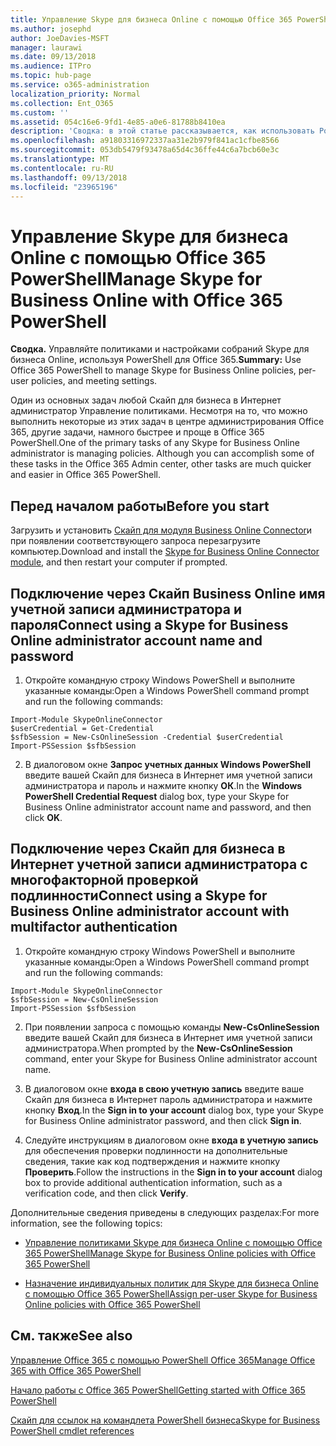 ```yaml
---
title: Управление Skype для бизнеса Online с помощью Office 365 PowerShell
ms.author: josephd
author: JoeDavies-MSFT
manager: laurawi
ms.date: 09/13/2018
ms.audience: ITPro
ms.topic: hub-page
ms.service: o365-administration
localization_priority: Normal
ms.collection: Ent_O365
ms.custom: ''
ms.assetid: 054c16e6-9fd1-4e85-a0e6-81788b8410ea
description: 'Сводка: в этой статье рассказывается, как использовать PowerShell в Office 365 для управления параметрами политик, индивидуальных политик для пользователей и собраний в Skype для бизнеса Online.'
ms.openlocfilehash: a91803316972337aa31e2b979f841ac1cfbe8566
ms.sourcegitcommit: 053db5479f93478a65d4c36ffe44c6a7bcb60e3c
ms.translationtype: MT
ms.contentlocale: ru-RU
ms.lasthandoff: 09/13/2018
ms.locfileid: "23965196"
---
```

# <a name="manage-skype-for-business-online-with-office-365-powershell"></a><span data-ttu-id="be548-103">Управление Skype для бизнеса Online с помощью Office 365 PowerShell</span><span class="sxs-lookup"><span data-stu-id="be548-103">Manage Skype for Business Online with Office 365 PowerShell</span></span>

 <span data-ttu-id="be548-104">**Сводка.** Управляйте политиками и настройками собраний Skype для бизнеса Online, используя PowerShell для Office 365.</span><span class="sxs-lookup"><span data-stu-id="be548-104">**Summary:** Use Office 365 PowerShell to manage Skype for Business Online policies, per-user policies, and meeting settings.</span></span>
  
<span data-ttu-id="be548-p101">Один из основных задач любой Скайп для бизнеса в Интернет администратор Управление политиками. Несмотря на то, что можно выполнить некоторые из этих задач в центре администрирования Office 365, другие задачи, намного быстрее и проще в Office 365 PowerShell.</span><span class="sxs-lookup"><span data-stu-id="be548-p101">One of the primary tasks of any Skype for Business Online administrator is managing policies. Although you can accomplish some of these tasks in the Office 365 Admin center, other tasks are much quicker and easier in Office 365 PowerShell.</span></span> 

## <a name="before-you-start"></a><span data-ttu-id="be548-107">Перед началом работы</span><span class="sxs-lookup"><span data-stu-id="be548-107">Before you start</span></span>

<span data-ttu-id="be548-108">Загрузить и установить [Скайп для модуля Business Online Connector](https://www.microsoft.com/en-us/download/details.aspx?id=39366)и при появлении соответствующего запроса перезагрузите компьютер.</span><span class="sxs-lookup"><span data-stu-id="be548-108">Download and install the [Skype for Business Online Connector module](https://www.microsoft.com/en-us/download/details.aspx?id=39366), and then restart your computer if prompted.</span></span>


## <a name="connect-using-a-skype-for-business-online-administrator-account-name-and-password"></a><span data-ttu-id="be548-109">Подключение через Скайп Business Online имя учетной записи администратора и пароля</span><span class="sxs-lookup"><span data-stu-id="be548-109">Connect using a Skype for Business Online administrator account name and password</span></span>

1. <span data-ttu-id="be548-110">Откройте командную строку Windows PowerShell и выполните указанные команды:</span><span class="sxs-lookup"><span data-stu-id="be548-110">Open a Windows PowerShell command prompt and run the following commands:</span></span> 
    
  ```
  Import-Module SkypeOnlineConnector
  $userCredential = Get-Credential
  $sfbSession = New-CsOnlineSession -Credential $userCredential
  Import-PSSession $sfbSession
  ```

2. <span data-ttu-id="be548-111">В диалоговом окне **Запрос учетных данных Windows PowerShell** введите вашей Скайп для бизнеса в Интернет имя учетной записи администратора и пароль и нажмите кнопку **ОК**.</span><span class="sxs-lookup"><span data-stu-id="be548-111">In the **Windows PowerShell Credential Request** dialog box, type your Skype for Business Online administrator account name and password, and then click **OK**.</span></span>


## <a name="connect-using-a-skype-for-business-online-administrator-account-with-multifactor-authentication"></a><span data-ttu-id="be548-112">Подключение через Скайп для бизнеса в Интернет учетной записи администратора с многофакторной проверкой подлинности</span><span class="sxs-lookup"><span data-stu-id="be548-112">Connect using a Skype for Business Online administrator account with multifactor authentication</span></span>

1. <span data-ttu-id="be548-113">Откройте командную строку Windows PowerShell и выполните указанные команды:</span><span class="sxs-lookup"><span data-stu-id="be548-113">Open a Windows PowerShell command prompt and run the following commands:</span></span>

  ```
  Import-Module SkypeOnlineConnector
  $sfbSession = New-CsOnlineSession
  Import-PSSession $sfbSession
  ```

2. <span data-ttu-id="be548-114">При появлении запроса с помощью команды **New-CsOnlineSession** введите вашей Скайп для бизнеса в Интернет имя учетной записи администратора.</span><span class="sxs-lookup"><span data-stu-id="be548-114">When prompted by the **New-CsOnlineSession** command, enter your Skype for Business Online administrator account name.</span></span>

3. <span data-ttu-id="be548-115">В диалоговом окне **входа в свою учетную запись** введите ваше Скайп для бизнеса в Интернет пароль администратора и нажмите кнопку **Вход**.</span><span class="sxs-lookup"><span data-stu-id="be548-115">In the **Sign in to your account** dialog box, type your Skype for Business Online administrator password, and then click **Sign in**.</span></span>

4. <span data-ttu-id="be548-116">Следуйте инструкциям в диалоговом окне **входа в учетную запись** для обеспечения проверки подлинности на дополнительные сведения, такие как код подтверждения и нажмите кнопку **Проверить**.</span><span class="sxs-lookup"><span data-stu-id="be548-116">Follow the instructions in the **Sign in to your account** dialog box to provide additional authentication information, such as a verification code, and then click **Verify**.</span></span>

<span data-ttu-id="be548-117">Дополнительные сведения приведены в следующих разделах:</span><span class="sxs-lookup"><span data-stu-id="be548-117">For more information, see the following topics:</span></span>
  
- [<span data-ttu-id="be548-118">Управление политиками Skype для бизнеса Online с помощью Office 365 PowerShell</span><span class="sxs-lookup"><span data-stu-id="be548-118">Manage Skype for Business Online policies with Office 365 PowerShell</span></span>](manage-skype-for-business-online-policies-with-office-365-powershell.md)
    
- [<span data-ttu-id="be548-119">Назначение индивидуальных политик для Skype для бизнеса Online с помощью Office 365 PowerShell</span><span class="sxs-lookup"><span data-stu-id="be548-119">Assign per-user Skype for Business Online policies with Office 365 PowerShell</span></span>](assign-per-user-skype-for-business-online-policies-with-office-365-powershell.md)
    
## <a name="see-also"></a><span data-ttu-id="be548-120">См. также</span><span class="sxs-lookup"><span data-stu-id="be548-120">See also</span></span>

[<span data-ttu-id="be548-121">Управление Office 365 с помощью PowerShell Office 365</span><span class="sxs-lookup"><span data-stu-id="be548-121">Manage Office 365 with Office 365 PowerShell</span></span>](manage-office-365-with-office-365-powershell.md)
  
[<span data-ttu-id="be548-122">Начало работы с Office 365 PowerShell</span><span class="sxs-lookup"><span data-stu-id="be548-122">Getting started with Office 365 PowerShell</span></span>](getting-started-with-office-365-powershell.md)

[<span data-ttu-id="be548-123">Скайп для ссылок на командлета PowerShell бизнеса</span><span class="sxs-lookup"><span data-stu-id="be548-123">Skype for Business PowerShell cmdlet references</span></span>](https://docs.microsoft.com/powershell/module/skype/?view=skype-ps)

